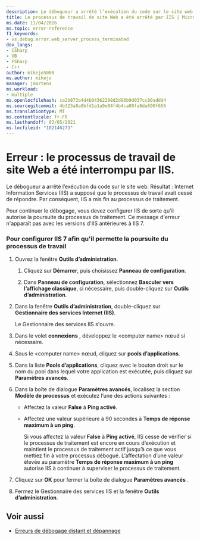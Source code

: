 ```yaml
---
description: Le débogueur a arrêté l’exécution du code sur le site web.
title: Le processus de travail de site Web a été arrêté par IIS | Microsoft Docs
ms.date: 11/04/2016
ms.topic: error-reference
f1_keywords:
- vs.debug.error.web_server_process_terminated
dev_langs:
- CSharp
- VB
- FSharp
- C++
author: mikejo5000
ms.author: mikejo
manager: jmartens
ms.workload:
- multiple
ms.openlocfilehash: ca2b873a4d4b04362298d2d96b9d037cc80addd4
ms.sourcegitcommit: 4b323a8a8bfd1a1a9e84f4b4ca88fa8da690f656
ms.translationtype: MT
ms.contentlocale: fr-FR
ms.lasthandoff: 03/05/2021
ms.locfileid: "102146273"
---
```

# <a name="error-web-site-worker-process-has-been-terminated-by-iis"></a>Erreur : le processus de travail de site Web a été interrompu par IIS.
Le débogueur a arrêté l’exécution du code sur le site web. Résultat : Internet Information Services (IIS) a supposé que le processus de travail avait cessé de répondre. Par conséquent, IIS a mis fin au processus de traitement.

 Pour continuer le débogage, vous devez configurer IIS de sorte qu'il autorise la poursuite du processus de traitement. Ce message d'erreur n'apparaît pas avec les versions d'IIS antérieures à IIS 7.

### <a name="to-configure-iis-7-to-allow-the-worker-process-to-continue"></a>Pour configurer IIS 7 afin qu'il permette la poursuite du processus de travail

1. Ouvrez la fenêtre **Outils d’administration**.

   1. Cliquez sur **Démarrer**, puis choisissez **Panneau de configuration**.

   2. Dans **Panneau de configuration**, sélectionnez **Basculer vers l’affichage classique**, si nécessaire, puis double-cliquez sur **Outils d’administration**.

2. Dans la fenêtre **Outils d’administration**, double-cliquez sur **Gestionnaire des services Internet (IIS)**.

    Le Gestionnaire des services IIS s'ouvre.

3. Dans le volet **connexions** , développez le \<computer name> nœud si nécessaire.

4. Sous le \<computer name> nœud, cliquez sur **pools d’applications**.

5. Dans la liste **Pools d’applications**, cliquez avec le bouton droit sur le nom du pool dans lequel votre application est exécutée, puis cliquez sur **Paramètres avancés**.

6. Dans la boîte de dialogue **Paramètres avancés**, localisez la section **Modèle de processus** et exécutez l’une des actions suivantes :

   - Affectez la valeur **False** à **Ping activé**.

   - Affectez une valeur supérieure à 90 secondes à **Temps de réponse maximum à un ping**.

     Si vous affectez la valeur **False** à **Ping activé**, IIS cesse de vérifier si le processus de traitement est encore en cours d’exécution et maintient le processus de traitement actif jusqu’à ce que vous mettiez fin à votre processus débogué. L’affectation d’une valeur élevée au paramètre **Temps de réponse maximum à un ping** autorise IIS à continuer à superviser le processus de traitement.

7. Cliquez sur **OK** pour fermer la boîte de dialogue **Paramètres avancés** .

8. Fermez le Gestionnaire des services IIS et la fenêtre **Outils d’administration**.

## <a name="see-also"></a>Voir aussi
- [Erreurs de débogage distant et dépannage](../debugger/remote-debugging-errors-and-troubleshooting.md)
